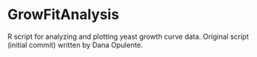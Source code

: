 # GrowFitAnalysis
R script for analyzing and plotting yeast growth curve data. Original script (initial commit) written by Dana Opulente.
